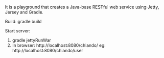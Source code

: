 It is a playground that creates a Java-base RESTful web service using Jetty, Jersey and Gradle.

Build:
  gradle build

Start server:
  1. gradle jettyRunWar
  2. In browser: http://localhost:8080/chiando/<resource>
     eg: http://localhost:8080/chiando/user
